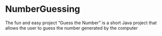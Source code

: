 # NumberGuessing
The fun and easy project “Guess the Number” is a short Java project that allows the user to guess the number generated by the computer
